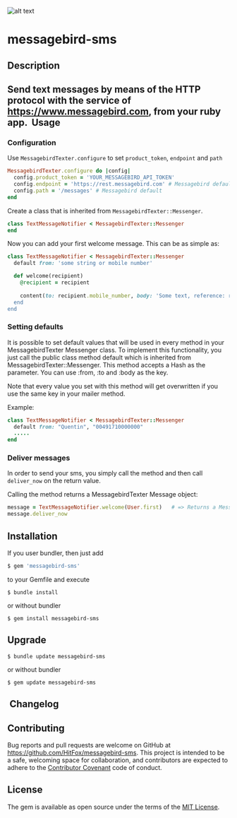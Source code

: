 ![alt text](http://www.hitfoxgroup.com/downloads/hitfox_logo_with_tag_two_colors_WEB.png "Logo Hitfox Group")


messagebird-sms
=======


Description
-----------

Send text messages by means of the HTTP protocol with the service of https://www.messagebird.com, from your ruby app.
​
Usage
------------

### Configuration

Use `MessagebirdTexter.configure` to set `product_token`, `endpoint` and `path`

```ruby
MessagebirdTexter.configure do |config|
  config.product_token = 'YOUR_MESSAGEBIRD_API_TOKEN'
  config.endpoint = 'https://rest.messagebird.com' # Messagebird default
  config.path = '/messages' # Messagebird default
end
```

Create a class that is inherited from `MessagebirdTexter::Messenger`.

```ruby
class TextMessageNotifier < MessagebirdTexter::Messenger
end
```

Now you can add your first welcome message.
This can be as simple as:

```ruby
class TextMessageNotifier < MessagebirdTexter::Messenger
  default from: 'some string or mobile number'

  def welcome(recipient)
    @recipient = recipient
    
    content(to: recipient.mobile_number, body: 'Some text, reference: recipient.id)
  end
end
```
### Setting defaults

It is possible to set default values that will be used in every method in your MessagebirdTexter Messenger class. To implement this functionality, you just call the public class method default which is inherited from MessagebirdTexter::Messenger. This method accepts a Hash as the parameter. You can use :from, :to and :body as the key.

Note that every value you set with this method will get overwritten if you use the same key in your mailer method.

Example:

```ruby
class TextMessageNotifier < MessagebirdTexter::Messenger
  default from: "Quentin", "00491710000000"
  .....
end
```
### Deliver messages

In order to send your sms, you simply call the method and then call `deliver_now` on the return value.

Calling the method returns a MessagebirdTexter Message object:
```ruby
message = TextMessageNotifier.welcome(User.first)   # => Returns a MessagebirdTexter::Message object
message.deliver_now
```

Installation
------------

If you user bundler, then just add 
```ruby
$ gem 'messagebird-sms'
```
to your Gemfile and execute
```
$ bundle install
```
or without bundler
```
$ gem install messagebird-sms
```

Upgrade
-------
```
$ bundle update messagebird-sms
```
or without bundler

```
$ gem update messagebird-sms
```
​
Changelog
---------

## Contributing

Bug reports and pull requests are welcome on GitHub at https://github.com/HitFox/messagebird-sms. This project is intended to be a safe, welcoming space for collaboration, and contributors are expected to adhere to the [Contributor Covenant](http://contributor-covenant.org) code of conduct.


## License

The gem is available as open source under the terms of the [MIT License](http://opensource.org/licenses/MIT).
